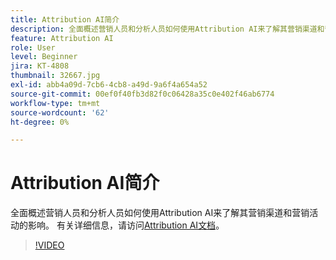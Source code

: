 ```yaml
---
title: Attribution AI简介
description: 全面概述营销人员和分析人员如何使用Attribution AI来了解其营销渠道和营销活动的影响。
feature: Attribution AI
role: User
level: Beginner
jira: KT-4808
thumbnail: 32667.jpg
exl-id: abb4a09d-7cb6-4cb8-a49d-9a6f4a654a52
source-git-commit: 00ef0f40fb3d82f0c06428a35c0e402f46ab6774
workflow-type: tm+mt
source-wordcount: '62'
ht-degree: 0%

---
```


# Attribution AI简介

全面概述营销人员和分析人员如何使用Attribution AI来了解其营销渠道和营销活动的影响。 有关详细信息，请访问[Attribution AI文档](https://experienceleague.adobe.com/docs/experience-platform/intelligent-services/attribution-ai/overview.html)。

>[!VIDEO](https://video.tv.adobe.com/v/32667?learn=on)
